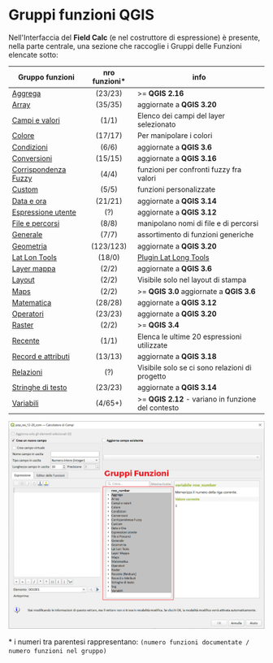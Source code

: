 # Gruppi funzioni QGIS 

Nell'Interfaccia del **Field Calc** (e nel costruttore di espressione) è presente, nella parte centrale, una sezione che raccoglie i Gruppi delle Funzioni elencate sotto:

Gruppo funzioni|nro funzioni*|info
---------------|:-----------:|----
[Aggrega](./aggrega/aggrega_unico.md) |(23/23)| >= **QGIS 2.16** 
[Array](./array/array_unico.md)| (35/35) |aggiornate a **QGIS 3.20**
[Campi e valori](./campi_e_valori/campi_unico.md)| (1/1)| Elenco dei campi del layer selezionato
[Colore](./colore/colore_unico.md)| (17/17)| Per manipolare i colori
[Condizioni](./condizioni/condizioni_unico.md)| (6/6)|aggiornate a **QGIS 3.6**
[Conversioni](./conversioni/conversioni_unico.md)| (15/15)|aggiornate a **QGIS 3.16**
[Corrispondenza Fuzzy](./corrispondenza_fuzzy/corrispondenza_fuzzy_unico.md)| (4/4)| funzioni per confronti fuzzy fra valori
[Custom](./custom/custom_unico.md)| (5/5)| funzioni personalizzate
[Data e ora](./data_ora/data_ora_unico.md) |(21/21)|aggiornate a **QGIS 3.14**
[Espressione utente](./espressione_utente/espressione_utente_unico.md)| (?)|aggiornate a **QGIS 3.12**
[File e percorsi](./file_e_percorsi/file_e_percorsi_unico.md)| (8/8)| manipolano nomi di file e di percorsi
[Generale](./generale/generale_unico.md)| (7/7)| assortimento di funzioni generiche
[Geometria](./geometria/geometria_unico.md) |(123/123)| aggiornate a **QGIS 3.20**
[Lat Lon Tools](./lat_lon_tools/lat_lon_tools_unico.md)| (18/0)| [Plugin Lat Long Tools](https://plugins.qgis.org/plugins/latlontools/)
[Layer mappa](./layer_della_mappa/layer_unico.md)| (2/2)| aggiornate a **QGIS 3.6**
[Layout](./maps/layout_unico.md)| (2/2)|  Visibile solo nel layout di stampa
[Maps](./layer_della_mappa/layer_unico.md)| (2/2) |>= **QGIS 3.0** aggiornate a **QGIS 3.6**
[Matematica](./matematica/matematica_unico.md)| (28/28)|aggiornate a **QGIS 3.12**
[Operatori](./operatori/operatori_unico.md)| (23/23)|aggiornate a **QGIS 3.20**
[Raster](./rasters/rasters_unico.md)|(2/2)|>= **QGIS 3.4** 
[Recente](./recente/recente_unico.md) |(1/1)| Elenca le ultime 20 espressioni utilizzate
[Record e attributi](./record_e_attributi/record_e_attributi_unico.md)| (13/13)|aggiornate a **QGIS 3.18**
[Relazioni](./relazioni/relazioni_unico.md)| (?)| Visibile solo se ci sono relazioni di progetto
[Stringhe di testo](./stringhe_di_testo/stringhe_di_testo_unico.md)| (23/23)|aggiornate a **QGIS 3.14**
[Variabili](./variabili/variabili_unico.md) |(4/65+) |>= **QGIS 2.12** - variano in funzione del contesto

![](../img/gruppi_funzioni.png)

\* i numeri tra parentesi rappresentano: `(numero funzioni documentate / numero funzioni nel gruppo)`